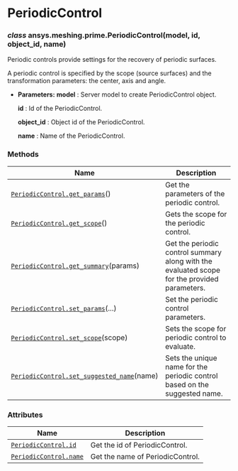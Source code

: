 # PeriodicControl



### *class* ansys.meshing.prime.PeriodicControl(model, id, object_id, name)

Periodic controls provide settings for the recovery of periodic surfaces.

A periodic control is specified by the scope (source surfaces) and the transformation parameters: the center, axis and angle.

* **Parameters:**
  **model**
  : Server model to create PeriodicControl object.

  **id**
  : Id of the PeriodicControl.

  **object_id**
  : Object id of the PeriodicControl.

  **name**
  : Name of the PeriodicControl.

<!-- !! processed by numpydoc !! -->

### Methods

| Name | Description |
|----------------------------------------------------------------------------------------------------------------------------------------------------------------|----------------------------------------------------------------------------------------------|
| [`PeriodicControl.get_params`](ansys.meshing.prime.PeriodicControl.get_params.md#ansys.meshing.prime.PeriodicControl.get_params)()                             | Get the parameters of the periodic control.                                                  |
| [`PeriodicControl.get_scope`](ansys.meshing.prime.PeriodicControl.get_scope.md#ansys.meshing.prime.PeriodicControl.get_scope)()                                | Gets the scope for the periodic control.                                                     |
| [`PeriodicControl.get_summary`](ansys.meshing.prime.PeriodicControl.get_summary.md#ansys.meshing.prime.PeriodicControl.get_summary)(params)                    | Get the periodic control summary along with the evaluated scope for the provided parameters. |
| [`PeriodicControl.set_params`](ansys.meshing.prime.PeriodicControl.set_params.md#ansys.meshing.prime.PeriodicControl.set_params)(...)                          | Set the periodic control parameters.                                                         |
| [`PeriodicControl.set_scope`](ansys.meshing.prime.PeriodicControl.set_scope.md#ansys.meshing.prime.PeriodicControl.set_scope)(scope)                           | Sets the scope for periodic control to evaluate.                                             |
| [`PeriodicControl.set_suggested_name`](ansys.meshing.prime.PeriodicControl.set_suggested_name.md#ansys.meshing.prime.PeriodicControl.set_suggested_name)(name) | Sets the unique name for the periodic control based on the suggested name.                   |

### Attributes

| Name | Description |
|----------------------------------------------------------------------------------------------------------------|----------------------------------|
| [`PeriodicControl.id`](ansys.meshing.prime.PeriodicControl.id.md#ansys.meshing.prime.PeriodicControl.id)       | Get the id of PeriodicControl.   |
| [`PeriodicControl.name`](ansys.meshing.prime.PeriodicControl.name.md#ansys.meshing.prime.PeriodicControl.name) | Get the name of PeriodicControl. |

